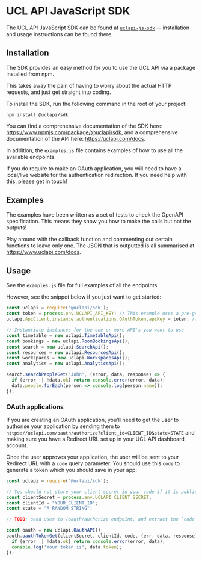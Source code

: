 # UCL API JavaScript SDK

The UCL API JavaScript SDK can be found at [`uclapi-js-sdk`](https://github.com/uclapi/uclapi-js-sdk) -- installation and usage instructions can be found there.

## Installation

The SDK provides an easy method for you to use the UCL API via a package installed from npm.

This takes away the pain of having to worry about the actual HTTP requests, and just get straight into coding.

To install the SDK, run the following command in the root of your project:

``` npm install @uclapi/sdk ```

You can find a comprehensive documentation of the SDK here: https://www.npmjs.com/package/@uclapi/sdk, and a comprehensive documentation of the API here: https://uclapi.com/docs.

In addition, the `examples.js` file contains examples of how to use all the available endpoints.

If you do require to make an OAuth application, you will need to have a local/live website for the authentication redirection. If you need help with this, please get in touch!

## Examples

The examples have been written as a set of tests to check the OpenAPI specification. This means they show you how to make the calls but not the outputs!

Play around with the callback function and commenting out certain functions to leave only one. The JSON that is outputted is all summarised at https://www.uclapi.com/docs.

## Usage

See the `examples.js` file for full examples of all the endpoints.

However, see the snippet below if you just want to get started:

```js
const uclapi = require('@uclapi/sdk');
const token = process.env.UCLAPI_API_KEY; // This example uses a pre-generated token stored in an environment variable
uclapi.ApiClient.instance.authentications.OAuthToken.apiKey = token; // Configure the SDK to use your token

// Instantiate instances for the one or more API's you want to use
const timetable = new uclapi.TimetableApi();
const bookings = new uclapi.RoomBookingsApi();
const search = new uclapi.SearchApi();
const resources = new uclapi.ResourcesApi();
const workspaces = new uclapi.WorkspacesApi();
const analytics = new uclapi.AnalyticsApi();

search.searchPeopleGet("John", (error, data, response) => {
  if (error || !data.ok) return console.error(error, data);
  data.people.forEach(person => console.log(person.name));
});
```

### OAuth applications

If you are creating an OAuth application, you'll need to get the user to authorise your application by sending them to `https://uclapi.com/oauth/authorize?client_id=CLIENT_ID&state=STATE` and making sure you have a Redirect URL set up in your UCL API dashboard account.

Once the user approves your application, the user will be sent to your Redirect URL with a `code` query parameter. You should use this `code` to generate a token which you should save in your app:

```js
const uclapi = require('@uclapi/sdk');

// You should not store your client secret in your code if it is public. Instead, use environment variables
const clientSecret = process.env.UCLAPI_CLIENT_SECRET;
const clientId = "YOUR_CLIENT_ID";
const state = "A RANDOM STRING";

// TODO: send user to /oauth/authorize endpoint, and extract the `code` query parameter in the code for your redirect page

const oauth = new uclapi.OauthAPI();
oauth.oauthTokenGet(clientSecret, clientId, code, (err, data, response) => {
  if (error || !data.ok) return console.error(error, data);
  console.log('Your token is', data.token);
});
```
